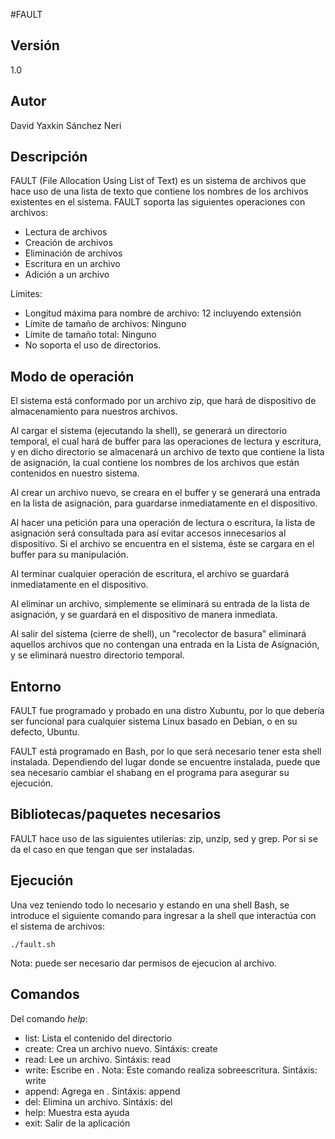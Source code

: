 #FAULT

## Versión
1.0

## Autor
David Yaxkin Sánchez Neri

## Descripción
FAULT (File Allocation Using List of Text) es un sistema de archivos que hace uso de una lista de texto que contiene los nombres de los archivos existentes en el sistema. FAULT soporta las siguientes operaciones con archivos:
* Lectura de archivos
* Creación de archivos
* Eliminación de archivos
* Escritura en un archivo
* Adición a un archivo

Límites:
* Longitud máxima para nombre de archivo: 12 incluyendo extensión
* Límite de tamaño de archivos: Ninguno
* Límite de tamaño total: Ninguno
* No soporta el uso de directorios.

## Modo de operación
El sistema está conformado por un archivo zip, que hará de dispositivo de almacenamiento para nuestros archivos.

Al cargar el sistema (ejecutando la shell), se generará un directorio temporal, el cual hará de buffer para las operaciones de lectura y escritura, y en dicho directorio se almacenará un archivo de texto que contiene la lista de asignación, la cual contiene los nombres de los archivos que están contenidos en nuestro sistema. 

Al crear un archivo nuevo, se creara en el buffer y se generará una entrada en la lista de asignación, para guardarse inmediatamente en el dispositivo.

Al hacer una petición para una operación de lectura o escritura, la lista de asignación será consultada para así evitar accesos innecesarios al dispositivo. Si el archivo se encuentra en el sistema, éste se cargara en el buffer para su manipulación.

Al terminar cualquier operación de escritura, el archivo se guardará inmediatamente en el dispositivo.

Al eliminar un archivo, simplemente se eliminará su entrada de la lista de asignación, y se guardará en el dispositivo de manera inmediata.

Al salir del sistema (cierre de shell), un "recolector de basura" eliminará aquellos archivos que no contengan una entrada en la Lista de Asignación, y se eliminará nuestro directorio temporal.


## Entorno
FAULT fue programado y probado en una distro Xubuntu, por lo que debería ser funcional para cualquier sistema Linux basado en Debian, o en su defecto, Ubuntu.

FAULT está programado en Bash, por lo que será necesario tener esta shell instalada. Dependiendo del lugar donde se encuentre instalada, puede que sea necesario cambiar el shabang en el programa para asegurar su ejecución.

## Bibliotecas/paquetes necesarios
FAULT hace uso de las siguientes utilerías: zip, unzip, sed y grep. Por si se da el caso en que tengan que ser instaladas.

## Ejecución
Una vez teniendo todo lo necesario y estando en una shell Bash, se introduce el siguiente comando para ingresar a la shell que interactúa con el sistema de archivos:

`./fault.sh`

Nota: puede ser necesario dar permisos de ejecucion al archivo.

## Comandos
Del comando *help*:
* list:	Lista el contenido del directorio
* create: Crea un archivo nuevo. Sintáxis: create <archivo>
* read:	Lee un archivo. Sintáxis: read <archivo>
* write: Escribe <cadena> en <archivo>.	Nota: Este comando realiza sobreescritura. Sintáxis: write <archivo>
* append: Agrega <cadena> en <archivo>.	Sintáxis: append <archivo>
* del: Elimina un archivo. Sintáxis: del <archivo>
* help:	Muestra esta ayuda
* exit: Salir de la aplicación

